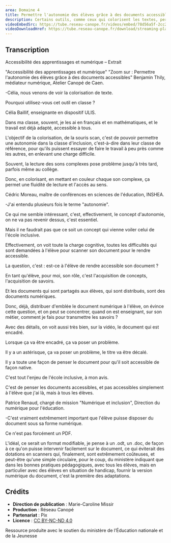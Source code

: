 ```yaml
---
area: Domaine 4
title: Permettre l'autonomie des élèves grâce à des documents accessibles (extrait webinaire)
description: Certains outils, comme ceux qui colorisent les textes, permettent aux élèves à besoins particuliers de rendre les documents plus lisibles et représentent un vrai bénéfice. Mais c'est alors à l'élève qu'incombe cette charge cognitive. Or, une école inclusive ne devrait-elle pas penser des documents accessibles dès le départ, pour tous les élèves ? Avec Cédric Moreau, maître de conférences en sciences du langage, Patrice Renaud, chargé de mission « Numérique et école inclusive » à la Direction du numérique pour l’éducation, et Célia Baillif, enseignante en dispositif ULIS.Extrait du webinaire « Accessibilité des apprentissages et numérique »."
videoEmbedSrc: https://tube.reseau-canope.fr/videos/embed/78d56a5f-2cc2-41e2-88bd-e988de86d933
videoDownloadHref: https://tube.reseau-canope.fr/download/streaming-playlists/hls/videos/78d56a5f-2cc2-41e2-88bd-e988de86d933-1080-fragmented.mp4
---
```


## Transcription

Accessibilité des apprentissages et numérique – Extrait

"Accessibilité des apprentissages et numérique" "Zoom sur : Permettre l'autonomie des élèves grâce à des documents accessibles" Benjamin Thily, médiateur numérique, Atelier Canopé de Caen.

\-Célia, nous venons de voir la colorisation de texte.

Pourquoi utilisez-vous cet outil en classe ?

Célia Baillif, enseignante en dispositif ULIS.

Dans ma classe, souvent, je les ai en français et en mathématiques, et le travail est déjà adapté, accessible à tous.

L'objectif de la colorisation, de la souris scan, c'est de pouvoir permettre une autonomie dans la classe d'inclusion, c'est-à-dire dans leur classe de référence, pour qu'ils puissent essayer de faire le travail à peu près comme les autres, en enlevant une charge difficile.

Souvent, la lecture des sons complexes pose problème jusqu'à très tard, parfois même au collège.

Donc, en colorisant, en mettant en couleur chaque son complexe, ça permet une fluidité de lecture et l'accès au sens.

Cédric Moreau, maître de conférences en sciences de l'éducation, INSHEA.

\-J'ai entendu plusieurs fois le terme "autonomie".

Ce qui me semble intéressant, c'est, effectivement, le concept d'autonomie, on ne va pas revenir dessus, c'est essentiel.

Mais il ne faudrait pas que ce soit un concept qui vienne voiler celui de l'école inclusive.

Effectivement, on voit toute la charge cognitive, toutes les difficultés qui sont demandées à l'élève pour scanner son document pour le rendre accessible.

La question, c'est : est-ce à l'élève de rendre accessible son document ?

En tant qu'élève, pour moi, son rôle, c'est l'acquisition de concepts, l'acquisition de savoirs.

Et les documents qui sont partagés aux élèves, qui sont distribués, sont des documents numériques.

Donc, déjà, distribuer d'emblée le document numérique à l'élève, on évince cette question, et on peut se concentrer, quand on est enseignant, sur son métier, comment je fais pour transmettre les savoirs ?

Avec des détails, on voit aussi très bien, sur la vidéo, le document qui est encadré.

Lorsque ça va être encadré, ça va poser un problème.

Il y a un astérisque, ça va poser un problème, le titre va être décalé.

Il y a toute une façon de penser le document pour qu'il soit accessible de façon native.

C'est tout l'enjeu de l'école inclusive, à mon avis.

C'est de penser les documents accessibles, et pas accessibles simplement à l'élève que j'ai là, mais à tous les élèves.

Patrice Renaud, chargé de mission "Numérique et inclusion", Direction du numérique pour l'éducation.

\-C'est vraiment extrêmement important que l'élève puisse disposer du document sous sa forme numérique.

Ce n'est pas forcément un PDF.

L'idéal, ce serait un format modifiable, je pense à un .odt, un .doc, de façon à ce qu'on puisse intervenir facilement sur le document, ce qui éviterait des dotations en scanners qui, finalement, sont extrêmement coûteuses, et peut-être qu'une simple circulaire, pour le coup, du ministère indiquant que dans les bonnes pratiques pédagogiques, avec tous les élèves, mais en particulier avec des élèves en situation de handicap, fournir la version numérique du document, c'est la première des adaptations.

## Crédits

- **Direction de publication** : Marie-Caroline Missir
- **Production** : Réseau Canopé
- **Partenariat** : Pix
- **Licence** : [CC BY-NC-ND 4.0](https://creativecommons.org/licenses/by-nc-nd/4.0/deed.fr)

Ressource produite avec le soutien du ministère de l’Éducation nationale et de la Jeunesse
